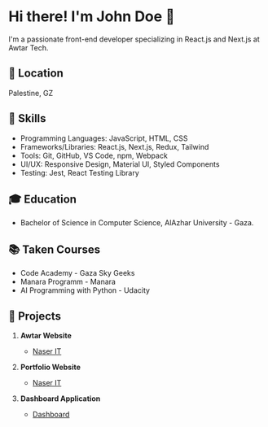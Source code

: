 # Hi there! I'm John Doe 👋

I'm a passionate front-end developer specializing in React.js and Next.js at Awtar Tech.

## 📍 Location
Palestine, GZ

## 🔧 Skills
- Programming Languages: JavaScript, HTML, CSS
- Frameworks/Libraries: React.js, Next.js, Redux, Tailwind
- Tools: Git, GitHub, VS Code, npm, Webpack
- UI/UX: Responsive Design, Material UI, Styled Components
- Testing: Jest, React Testing Library

## 🎓 Education
- Bachelor of Science in Computer Science, AlAzhar University - Gaza.

## 📚 Taken Courses
- Code Academy - Gaza Sky Geeks
- Manara Programm - Manara
- AI Programming with Python - Udacity

## 🚀 Projects
1. **Awtar Website**
    - [Naser IT](https://www.awtartec.com/)

2. **Portfolio Website**
    - [Naser IT](https://naserit.netlify.app)

3. **Dashboard Application**
    - [Dashboard](https://dashboard-hani.netlify.app)

